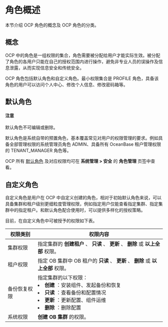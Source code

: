# 角色概述

本节介绍 OCP 角色的概念及 OCP 角色的分类。

## 概念

OCP 中的角色是一组权限的集合，角色需要被分配给用户才能实际生效。被分配了角色的各用户只能在自己的授权范围内进行操作，避免非专业人员的误操作及信息泄露，从而实现信息安全和传统安全。

OCP 角色包括默认角色和自定义角色。最小权限集合是 PROFILE 角色，具备该角色的用户可以访问个人中心、修改个人信息、修改密码箱等。

## 默认角色

  <main id="notice" type='notice'>
    <h4>注意</h4>
    <p>默认角色不可编辑或删除。</p>
  </main>

默认角色是系统自带的预置角色，基本覆盖常见对用户的权限管理的要求。例如具备全部管理权限的系统管理员角色 ADMIN、具备所有 OceanBase 租户管理权限的 TENANT_MANAGER 角色等。

OCP 所有 [默认角色](../13.appendix-2/18.ocp-default-roles.md) 及对应权限均可在 **系统管理 \> 安全** 的 **角色管理** 页签中查看。

## 自定义角色

自定义角色是用户在 OCP 中自定义创建的角色，相对于初始默认角色来说，可以具备集群和租户级别更细粒度管理权限，例如指定用户仅能查看指定集群、指定集群中的指定租户。和默认角色配合使用时，可以提供多样化的授权策略。

目前，在自定义角色中可被授予的权限如下表。

|        **权限类别**        |                                                                                                                                    **权限内容**                                                                                                                                    |
|------------------------|--------------------------------------------------------------------------------------------------------------------------------------------------------------------------------------------------------------------------------------------------------------------------------|
| 集群权限                   | 指定集群的 **创建租户** 、 **只读** 、 **更新** 、 **删除** 或 **以上全部** 权限。                                                                                                                                                                                                                       |
| 租户权限                   | 指定 OB 集群中 OB 租户的 **只读** 、 **更新** 、 **删除** 或 **以上全部** 权限。                                                                                                                                                                                                                       |
| 备份恢复权限 | 指定集群的以下权限： <li> **创建** ：安装组件、发起备份和恢复 </li><li> **只读** ：查看备份和配置情况  </li><li> **更新** ：更新配置、组件运维  </li><li> **删除** ：删除配置 </li>  |
| 系统权限                   | **创建 OB 集群** 的权限。                                                                                                                                                                                                                                                              |
